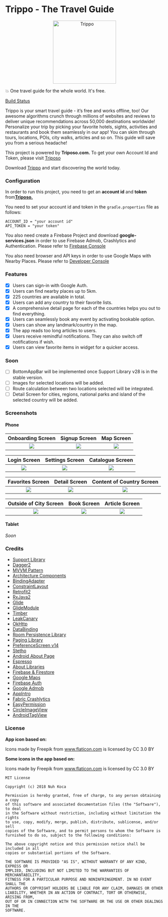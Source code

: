 # Trippo - The Travel Guide

<p align="center"><img src="https://github.com/nuhkoca/Trippo-The_Travel_Guide/blob/master/app/src/main/res/mipmap-xxxhdpi/ic_launcher_round.png" alt="Trippo" height="200px"></p>

:boom: One travel guide for the whole world. It's free.

[Build Status](https://github.com/nuhkoca/Trippo-The_Travel_Guide/workflows/Trippo/badge.svg)

Trippo is your smart travel guide - it’s free and works offline, too! Our awesome algorithms crunch through millions of websites and reviews to deliver unique recommendations across 50,000 destinations worldwide! Personalize your trip by picking your favorite hotels, sights, activities and restaurants and book them seamlessly in our app! You can skim through tours, locations, POIs, city walks, articles and so on. This guide will save you from a serious headache!

This project is powered by **Triposo.com.** To get your own Account Id and Token, please visit [Triposo](https://www.triposo.com/)

Download [Trippo](https://play.google.com/store/apps/details?id=com.nuhkoca.trippo) and start discovering the world today.

### Configuration

In order to run this project, you need to get an **account id** and **token** from[**Triposo.**](https://www.triposo.com/api/)

You need to set your account id and token in the `gradle.properties` file as follows:

    ACCOUNT_ID = "your account id"
    API_TOKEN = "your token"

You also need create a Firebase Project and download **google-services.json**
in order to use Firebase Admob, Crashlytics and Authentication. Please refer to [Firebase Console](https://console.firebase.google.com/u/0/)

You also need browser and API keys in order to use Google Maps with Nearby Places. Please refer to [Developer Console](https://console.developers.google.com/)

### Features

- [x] Users can sign-in with Google Auth.
- [x] Users can find nearby places up to 5km.
- [x] 225 countries are available in total.
- [x] Users can add any country to their favorite lists.
- [x] A comprehensive detail page for each of the countries helps you out to find everything.
- [x] Users can seamlessly book any event by activating bookable option.
- [x] Users can show any landmark/country in the map.
- [x] The app reads too long articles to users.
- [x] Users receive remindful notifications. They can also switch off notifications if wish.
- [x] Users can view favorite items in widget for a quicker access.

### Soon

- [ ] BottomAppBar will be implemented once Support Library v28 is in the stable version.
- [ ] Images for selected locations will be added.
- [ ] Route calculation between two locations selected will be integrated.
- [ ] Detail Screen for cities, regions, national parks and island of the selected country will be added.

### Screenshots

#### Phone

Onboarding Screen             |  Signup Screen |  Map Screen
:-------------------------:|:-------------------------:|:-------------------------:
![](art/1.png)  |  ![](art/2.png) |  ![](art/3.png)

Login Screen             |  Settings Screen |  Catalogue Screen
:-------------------------:|:-------------------------:|:-------------------------:
![](art/4.png)  |  ![](art/6.png) |  ![](art/7.png)

Favorites Screen             |  Detail Screen |  Content of Country Screen
:-------------------------:|:-------------------------:|:-------------------------:
![](art/8.png)  |  ![](art/9.png) |  ![](art/10.png)

Outside of City Screen             |  Book Screen |  Article Screen
:-------------------------:|:-------------------------:|:-------------------------:
![](art/11.png)  |  ![](art/12.png) |  ![](art/13.png)

#### Tablet
_Soon_

### Credits

* [Support Library](https://developer.android.com/topic/libraries/support-library/)
* [Dagger2](https://google.github.io/dagger)
* [MVVM Pattern](https://github.com/googlesamples/android-architecture)
* [Architecture Components](https://developer.android.com/topic/libraries/architecture/)
* [BindingAdapter](https://developer.android.com/reference/android/databinding/BindingAdapter.html)
* [ConstraintLayout](https://developer.android.com/training/constraint-layout/)
* [Retrofit2](https://github.com/square/retrofit)
* [RxJava2](https://github.com/ReactiveX/RxJava)
* [Glide](https://github.com/bumptech/glide)
* [GlideModule](http://bumptech.github.io/glide/doc/generatedapi.html#availability)
* [Timber](https://github.com/JakeWharton/timber)
* [LeakCanary](https://github.com/square/leakcanary)
* [OkHttp](https://github.com/square/okhttp)
* [DataBinding](https://developer.android.com/topic/libraries/data-binding/index.html)
* [Room Persistence Library](https://github.com/googlecodelabs/android-room-with-a-view)
* [Paging Library](https://developer.android.com/topic/libraries/architecture/paging/)
* [PreferenceScreen v14](https://developer.android.com/reference/android/preference/Preference)
* [Stetho](http://facebook.github.io/stetho/)
* [Android About Page](https://github.com/medyo/android-about-page)
* [Espresso](https://github.com/googlesamples/android-testing)
* [About Libraries](https://github.com/mikepenz/AboutLibraries)
* [Firebase & Firestore](https://firebase.google.com/docs/firestore/)
* [Google Maps](https://developers.google.com/maps/documentation/android-sdk/intro)
* [Firebase Auth](https://firebase.google.com/docs/auth/)
* [Google Admob](https://www.google.com/admob/)
* [AppIntro](https://github.com/apl-devs/AppIntro)
* [Fabric Crashlytics](https://fabric.io/kits/android/crashlytics)
* [EasyPermission](https://github.com/googlesamples/easypermissions)
* [CircleImageView](https://github.com/hdodenhof/CircleImageView)
* [AndroidTagView](https://github.com/whilu/AndroidTagView)


### License

**App icon based on:**

Icons made by Freepik from www.flaticon.com is licensed by CC 3.0 BY

**Some icons in the app based on:**

Icons made by Freepik from www.flaticon.com is licensed by CC 3.0 BY

```
MIT License

Copyright (c) 2018 Nuh Koca

Permission is hereby granted, free of charge, to any person obtaining a copy
of this software and associated documentation files (the "Software"), to deal
in the Software without restriction, including without limitation the rights
to use, copy, modify, merge, publish, distribute, sublicense, and/or sell
copies of the Software, and to permit persons to whom the Software is
furnished to do so, subject to the following conditions:

The above copyright notice and this permission notice shall be included in all
copies or substantial portions of the Software.

THE SOFTWARE IS PROVIDED "AS IS", WITHOUT WARRANTY OF ANY KIND, EXPRESS OR
IMPLIED, INCLUDING BUT NOT LIMITED TO THE WARRANTIES OF MERCHANTABILITY,
FITNESS FOR A PARTICULAR PURPOSE AND NONINFRINGEMENT. IN NO EVENT SHALL THE
AUTHORS OR COPYRIGHT HOLDERS BE LIABLE FOR ANY CLAIM, DAMAGES OR OTHER
LIABILITY, WHETHER IN AN ACTION OF CONTRACT, TORT OR OTHERWISE, ARISING FROM,
OUT OF OR IN CONNECTION WITH THE SOFTWARE OR THE USE OR OTHER DEALINGS IN THE
SOFTWARE.
```
